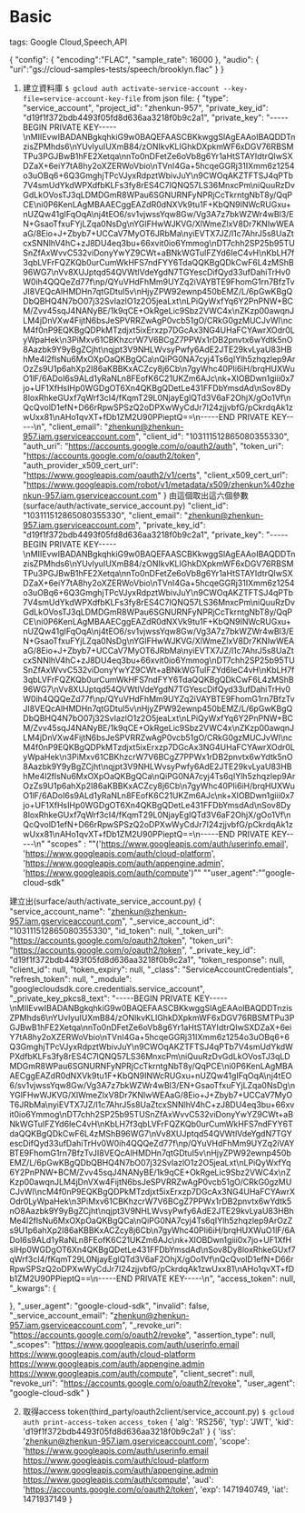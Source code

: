 # Basic

tags: Google Cloud,Speech,API

<!--sec data-title="Request" data-id="1" data-nopdf="true" data-collapse=false ces-->

{
  "config": {
      "encoding":"FLAC",
      "sample_rate": 16000
  },
  "audio": {
      "uri":"gs://cloud-samples-tests/speech/brooklyn.flac"
  }
}

<!--endsec-->

<!--sec data-title="授權" data-id="2" data-nopdf="true" data-collapse=false ces-->

1. 建立資料庫
`$ gcloud auth activate-service-account --key-file=service-account-key-file`
from json file:
{
  "type": "service_account",
  "project_id": "zhenkun-957",
  "private_key_id": "d19f1f372bdb4493f05fd8d636aa3218f0b9c2a1",
  "private_key": "-----BEGIN PRIVATE KEY-----\nMIIEvwIBADANBgkqhkiG9w0BAQEFAASCBKkwggSlAgEAAoIBAQDDTnzisZPMhds6\nYUvlyuIUXmB84/zONIkvKLIGhkDXpkmWF6xDGV76RBSMTPu3PGJBwB1hFE2Xetqa\nnTo0nDFetZe6oVb8g6Yr1aHtSTAYIdtrQIwSXDZaX+6eiY7tA8hy2oXZERWoVbio\nTVnI4Ga+5hcqeGGRj31IXmm6z1254o3uOBq6+6Q3GmghjTPcVJyxRdpztWbivJuY\n9CWOqAKZTFTSJ4qPTb7V4smUdYkdWPXdfbKLFs3fy8rES4C7lQNQ57LS36MnxcPm\niQuuRzDvGdLkOVosTJ3qLDMDGmR8WPau6SGNURNFyNPRjCcTkrntgNbT8y/QqPCE\ni0P6KenLAgMBAAECggEAZdR0dNXVk9tu1F+KbQN9INWcRUGxu+nUZQw41gIFqOqA\nj4tEO6/sv1vjwssYqw8Gw/Vg3A7z7bkWZWr4wBl3/EN+GsaoTfxuFYjLZqa0NsDg\nYGlFHwWJKVG/XlWmeZlxV8Dr7KNlwWEAaG/8Eio+J+Zbyb7+UCCaV7MyOT6JRbMa\nyiEVTX7JZ/l1c7AhrJ5s8UaZtcxSNNlhV4hC+zJ8DU4eq3bu+66xvit0io6Ymmog\nDT7chh2SP25b95TUSnZfAxWvvC532viDonyYwYZ9CWt+aBNkWGTuIFZYd6IeC4vH\nKbLH7f3qbLVFrFQZKQb0urCumWkHFS7ndFYY6TdaQQKBgQDkCwF6L4zMShB96WG7\nVv8XUJptqd54QVWtlVdeYgdN7TGYescDifQyd33ufDahiTrHv0W0ih4QQQeZd77f\np/QYuVHdFhMm9UYZq2iVAYBTE9FhomG1rn7BfzTvJI8VEQcAlHMDHn7qtGDtuI5v\nHjyZPW92ewnp450bEMZ/L/6pGwKBgQDbQBHQ4N7bO07j32SvIazlO1z2O5jeaLxt\nLPiQyWxfYq6Y2PnPNW+BCM/Zvv45sqJ4NANyBE/1k9qCE+OkRgeLic9Sbz2VWC4x\nZKzp00awqnJLM4jDnVXw4FijtN6bsJeSPVRRZwAgP0vcb51gO/CRkG0gzMUCJvWI\ncM4f0nP9EQKBgQDPkMTzdjxt5ixErxzp7DGcAx3NG4UHaFCYAwrXOdr0LyWpaHek\n3PiMxv61CBKhzcrW7V6BCgZ7PPWx1rDB2pnvtx6wYdtk5nO8Aazbk9Y9yBgZCjht\nqjpt3V9NHLWvsyPwfy6AdE2JTE29kvLyaU83HBhMe4l2flsNu6MxOXpOaQKBgQCa\nQiPG0NA7cyj4Ts6qIYlh5zhqzlep9ArOzZs9U1p6ahXp2I86aKBBKxACZcy8j6Cb\n7gyWhc40PIi6iH/brqHUXWuO1lF/6ADoI6s9ALd1yRaNLn8FEofK6C21UKZm6AJc\nk+XlOBDwn1giii0x7jo+UF1XfHsIHp0WGDgOT6Xn4QKBgQDetLe431FFDbYmsdAd\nSov8Dy8loxRhkeGUxf7qWrf3cI4/fKqmT29L0NjayEglQTd3V6aF2OhjX/gOo1Vf\nQcQvolD1efN+D66rRpwSPSzQ2oDPXwWyCdJr7I24zjjvbfG/pCkrdqAk1zwUxx81\nAHo1qvXT+fDb1ZM2U90PPieptQ==\n-----END PRIVATE KEY-----\n",
  "client_email": "zhenkun@zhenkun-957.iam.gserviceaccount.com",
  "client_id": "103111512865080355330",
  "auth_uri": "https://accounts.google.com/o/oauth2/auth",
  "token_uri": "https://accounts.google.com/o/oauth2/token",
  "auth_provider_x509_cert_url": "https://www.googleapis.com/oauth2/v1/certs",
  "client_x509_cert_url": "https://www.googleapis.com/robot/v1/metadata/x509/zhenkun%40zhenkun-957.iam.gserviceaccount.com"
}
由這個取出這六個參數(surface/auth/activate_service_account.py)
  "client_id": "103111512865080355330",
  "client_email": "zhenkun@zhenkun-957.iam.gserviceaccount.com",
  "private_key_id": "d19f1f372bdb4493f05fd8d636aa3218f0b9c2a1",
  "private_key": "-----BEGIN PRIVATE KEY-----\nMIIEvwIBADANBgkqhkiG9w0BAQEFAASCBKkwggSlAgEAAoIBAQDDTnzisZPMhds6\nYUvlyuIUXmB84/zONIkvKLIGhkDXpkmWF6xDGV76RBSMTPu3PGJBwB1hFE2Xetqa\nnTo0nDFetZe6oVb8g6Yr1aHtSTAYIdtrQIwSXDZaX+6eiY7tA8hy2oXZERWoVbio\nTVnI4Ga+5hcqeGGRj31IXmm6z1254o3uOBq6+6Q3GmghjTPcVJyxRdpztWbivJuY\n9CWOqAKZTFTSJ4qPTb7V4smUdYkdWPXdfbKLFs3fy8rES4C7lQNQ57LS36MnxcPm\niQuuRzDvGdLkOVosTJ3qLDMDGmR8WPau6SGNURNFyNPRjCcTkrntgNbT8y/QqPCE\ni0P6KenLAgMBAAECggEAZdR0dNXVk9tu1F+KbQN9INWcRUGxu+nUZQw41gIFqOqA\nj4tEO6/sv1vjwssYqw8Gw/Vg3A7z7bkWZWr4wBl3/EN+GsaoTfxuFYjLZqa0NsDg\nYGlFHwWJKVG/XlWmeZlxV8Dr7KNlwWEAaG/8Eio+J+Zbyb7+UCCaV7MyOT6JRbMa\nyiEVTX7JZ/l1c7AhrJ5s8UaZtcxSNNlhV4hC+zJ8DU4eq3bu+66xvit0io6Ymmog\nDT7chh2SP25b95TUSnZfAxWvvC532viDonyYwYZ9CWt+aBNkWGTuIFZYd6IeC4vH\nKbLH7f3qbLVFrFQZKQb0urCumWkHFS7ndFYY6TdaQQKBgQDkCwF6L4zMShB96WG7\nVv8XUJptqd54QVWtlVdeYgdN7TGYescDifQyd33ufDahiTrHv0W0ih4QQQeZd77f\np/QYuVHdFhMm9UYZq2iVAYBTE9FhomG1rn7BfzTvJI8VEQcAlHMDHn7qtGDtuI5v\nHjyZPW92ewnp450bEMZ/L/6pGwKBgQDbQBHQ4N7bO07j32SvIazlO1z2O5jeaLxt\nLPiQyWxfYq6Y2PnPNW+BCM/Zvv45sqJ4NANyBE/1k9qCE+OkRgeLic9Sbz2VWC4x\nZKzp00awqnJLM4jDnVXw4FijtN6bsJeSPVRRZwAgP0vcb51gO/CRkG0gzMUCJvWI\ncM4f0nP9EQKBgQDPkMTzdjxt5ixErxzp7DGcAx3NG4UHaFCYAwrXOdr0LyWpaHek\n3PiMxv61CBKhzcrW7V6BCgZ7PPWx1rDB2pnvtx6wYdtk5nO8Aazbk9Y9yBgZCjht\nqjpt3V9NHLWvsyPwfy6AdE2JTE29kvLyaU83HBhMe4l2flsNu6MxOXpOaQKBgQCa\nQiPG0NA7cyj4Ts6qIYlh5zhqzlep9ArOzZs9U1p6ahXp2I86aKBBKxACZcy8j6Cb\n7gyWhc40PIi6iH/brqHUXWuO1lF/6ADoI6s9ALd1yRaNLn8FEofK6C21UKZm6AJc\nk+XlOBDwn1giii0x7jo+UF1XfHsIHp0WGDgOT6Xn4QKBgQDetLe431FFDbYmsdAd\nSov8Dy8loxRhkeGUxf7qWrf3cI4/fKqmT29L0NjayEglQTd3V6aF2OhjX/gOo1Vf\nQcQvolD1efN+D66rRpwSPSzQ2oDPXwWyCdJr7I24zjjvbfG/pCkrdqAk1zwUxx81\nAHo1qvXT+fDb1ZM2U90PPieptQ==\n-----END PRIVATE KEY-----\n"
"scopes" : ""('https://www.googleapis.com/auth/userinfo.email', 'https://www.googleapis.com/auth/cloud-platform', 'https://www.googleapis.com/auth/appengine.admin', 'https://www.googleapis.com/auth/compute')""
""user_agent":""google-cloud-sdk"

建立出(surface/auth/activate_service_account.py)
{
  "service_account_name": "zhenkun@zhenkun-957.iam.gserviceaccount.com",
  "_service_account_id": "103111512865080355330",
  "id_token": null,
  "_token_uri": "https://accounts.google.com/o/oauth2/token",
  "token_uri": "https://accounts.google.com/o/oauth2/token",
  "_private_key_id": "d19f1f372bdb4493f05fd8d636aa3218f0b9c2a1",
  "token_response": null,
  "client_id": null,
  "token_expiry": null,
  "_class": "ServiceAccountCredentials",
  "refresh_token": null,
  "_module": "googlecloudsdk.core.credentials.service_account",
  "_private_key_pkcs8_text": "-----BEGIN PRIVATE KEY-----\nMIIEvwIBADANBgkqhkiG9w0BAQEFAASCBKkwggSlAgEAAoIBAQDDTnzisZPMhds6\nYUvlyuIUXmB84/zONIkvKLIGhkDXpkmWF6xDGV76RBSMTPu3PGJBwB1hFE2Xetqa\nnTo0nDFetZe6oVb8g6Yr1aHtSTAYIdtrQIwSXDZaX+6eiY7tA8hy2oXZERWoVbio\nTVnI4Ga+5hcqeGGRj31IXmm6z1254o3uOBq6+6Q3GmghjTPcVJyxRdpztWbivJuY\n9CWOqAKZTFTSJ4qPTb7V4smUdYkdWPXdfbKLFs3fy8rES4C7lQNQ57LS36MnxcPm\niQuuRzDvGdLkOVosTJ3qLDMDGmR8WPau6SGNURNFyNPRjCcTkrntgNbT8y/QqPCE\ni0P6KenLAgMBAAECggEAZdR0dNXVk9tu1F+KbQN9INWcRUGxu+nUZQw41gIFqOqA\nj4tEO6/sv1vjwssYqw8Gw/Vg3A7z7bkWZWr4wBl3/EN+GsaoTfxuFYjLZqa0NsDg\nYGlFHwWJKVG/XlWmeZlxV8Dr7KNlwWEAaG/8Eio+J+Zbyb7+UCCaV7MyOT6JRbMa\nyiEVTX7JZ/l1c7AhrJ5s8UaZtcxSNNlhV4hC+zJ8DU4eq3bu+66xvit0io6Ymmog\nDT7chh2SP25b95TUSnZfAxWvvC532viDonyYwYZ9CWt+aBNkWGTuIFZYd6IeC4vH\nKbLH7f3qbLVFrFQZKQb0urCumWkHFS7ndFYY6TdaQQKBgQDkCwF6L4zMShB96WG7\nVv8XUJptqd54QVWtlVdeYgdN7TGYescDifQyd33ufDahiTrHv0W0ih4QQQeZd77f\np/QYuVHdFhMm9UYZq2iVAYBTE9FhomG1rn7BfzTvJI8VEQcAlHMDHn7qtGDtuI5v\nHjyZPW92ewnp450bEMZ/L/6pGwKBgQDbQBHQ4N7bO07j32SvIazlO1z2O5jeaLxt\nLPiQyWxfYq6Y2PnPNW+BCM/Zvv45sqJ4NANyBE/1k9qCE+OkRgeLic9Sbz2VWC4x\nZKzp00awqnJLM4jDnVXw4FijtN6bsJeSPVRRZwAgP0vcb51gO/CRkG0gzMUCJvWI\ncM4f0nP9EQKBgQDPkMTzdjxt5ixErxzp7DGcAx3NG4UHaFCYAwrXOdr0LyWpaHek\n3PiMxv61CBKhzcrW7V6BCgZ7PPWx1rDB2pnvtx6wYdtk5nO8Aazbk9Y9yBgZCjht\nqjpt3V9NHLWvsyPwfy6AdE2JTE29kvLyaU83HBhMe4l2flsNu6MxOXpOaQKBgQCa\nQiPG0NA7cyj4Ts6qIYlh5zhqzlep9ArOzZs9U1p6ahXp2I86aKBBKxACZcy8j6Cb\n7gyWhc40PIi6iH/brqHUXWuO1lF/6ADoI6s9ALd1yRaNLn8FEofK6C21UKZm6AJc\nk+XlOBDwn1giii0x7jo+UF1XfHsIHp0WGDgOT6Xn4QKBgQDetLe431FFDbYmsdAd\nSov8Dy8loxRhkeGUxf7qWrf3cI4/fKqmT29L0NjayEglQTd3V6aF2OhjX/gOo1Vf\nQcQvolD1efN+D66rRpwSPSzQ2oDPXwWyCdJr7I24zjjvbfG/pCkrdqAk1zwUxx81\nAHo1qvXT+fDb1ZM2U90PPieptQ==\n-----END PRIVATE KEY-----\n",
  "access_token": null,
  "_kwargs": {
    
  },
  "_user_agent": "google-cloud-sdk",
  "invalid": false,
  "_service_account_email": "zhenkun@zhenkun-957.iam.gserviceaccount.com",
  "_revoke_uri": "https://accounts.google.com/o/oauth2/revoke",
  "assertion_type": null,
  "_scopes": "https://www.googleapis.com/auth/userinfo.email https://www.googleapis.com/auth/cloud-platform https://www.googleapis.com/auth/appengine.admin https://www.googleapis.com/auth/compute",
  "client_secret": null,
  "revoke_uri": "https://accounts.google.com/o/oauth2/revoke",
  "user_agent": "google-cloud-sdk"
}

2. 取得access token(third_party/oauth2client/service_account.py)
`$ gcloud auth print-access-token`
`access_token`
{
  'alg': 'RS256',
  'typ': 'JWT',
  'kid': 'd19f1f372bdb4493f05fd8d636aa3218f0b9c2a1'
}
{
  'iss': 'zhenkun@zhenkun-957.iam.gserviceaccount.com',
  'scope': 'https://www.googleapis.com/auth/userinfo.email https://www.googleapis.com/auth/cloud-platform https://www.googleapis.com/auth/appengine.admin https://www.googleapis.com/auth/compute',
  'aud': 'https://accounts.google.com/o/oauth2/token',
  'exp': 1471940749,
  'iat': 1471937149
}

<!--endsec-->